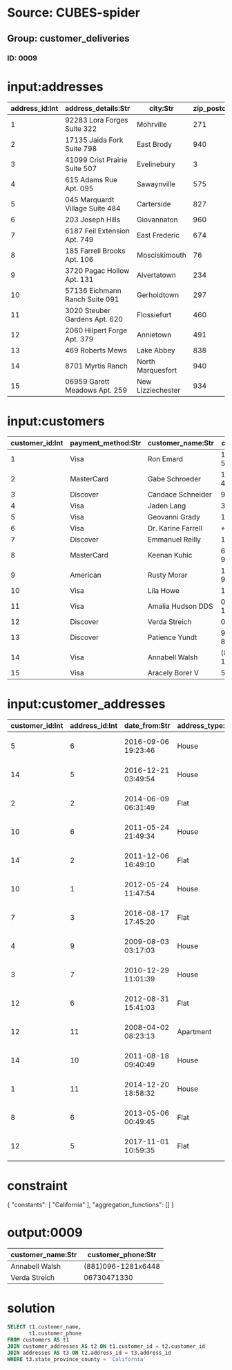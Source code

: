# Source: CUBES-spider
## Group: customer_deliveries
### ID: 0009

# input:addresses

| address_id:Int | address_details:Str | city:Str | zip_postcode:Str | state_province_county:Str | country:Str |
|---|---|---|---|---|---|
| 1 | 92283 Lora Forges Suite 322 | Mohrville | 271 | Nebraska | USA |
| 2 | 17135 Jaida Fork Suite 798 | East Brody | 940 | Colorado | USA |
| 3 | 41099 Crist Prairie Suite 507 | Evelinebury | 3 | Idaho | USA |
| 4 | 615 Adams Rue Apt. 095 | Sawaynville | 575 | Kentucky | USA |
| 5 | 045 Marquardt Village Suite 484 | Carterside | 827 | California | USA |
| 6 | 203 Joseph Hills | Giovannaton | 960 | Tennessee | USA |
| 7 | 6187 Feil Extension Apt. 749 | East Frederic | 674 | Maine | USA |
| 8 | 185 Farrell Brooks Apt. 106 | Mosciskimouth | 76 | Illinois | USA |
| 9 | 3720 Pagac Hollow Apt. 131 | Alvertatown | 234 | Wyoming | USA |
| 10 | 57136 Eichmann Ranch Suite 091 | Gerholdtown | 297 | Illinois | USA |
| 11 | 3020 Steuber Gardens Apt. 620 | Flossiefurt | 460 | Michigan | USA |
| 12 | 2060 Hilpert Forge Apt. 379 | Annietown | 491 | Michigan | USA |
| 13 | 469 Roberts Mews | Lake Abbey | 838 | Washington | USA |
| 14 | 8701 Myrtis Ranch | North Marquesfort | 940 | Ohio | USA |
| 15 | 06959 Garett Meadows Apt. 259 | New Lizziechester | 934 | Massachusetts | USA |

# input:customers

| customer_id:Int | payment_method:Str | customer_name:Str | customer_phone:Str | customer_email:Str | date_became_customer:Str |
|---|---|---|---|---|---|
| 1 | Visa | Ron Emard | 1-382-503-5179x53639 | shaniya45@example.net | 2011-04-25 22:20:35 |
| 2 | MasterCard | Gabe Schroeder | 1-728-537-4293x0885 | alexandra91@example.net | 2011-10-17 16:08:25 |
| 3 | Discover | Candace Schneider | 940.575.3682x7959 | tkassulke@example.com | 2012-01-11 21:17:01 |
| 4 | Visa | Jaden Lang | 361.151.3489x7272 | dedric17@example.org | 2009-12-29 17:38:10 |
| 5 | Visa | Geovanni Grady | 1-005-644-2495 | elmira.langworth@example.org | 2017-05-21 07:09:55 |
| 6 | Visa | Dr. Karine Farrell | +49(2)0677806107 | reichel.winnifred@example.org | 2010-11-06 08:42:56 |
| 7 | Discover | Emmanuel Reilly | 129.959.6420 | gleichner.ethelyn@example.net | 2013-11-29 06:15:22 |
| 8 | MasterCard | Keenan Kuhic | 686-517-9923x348 | dallin76@example.org | 2013-04-09 18:17:05 |
| 9 | American | Rusty Morar | 1-123-197-9677x7194 | njenkins@example.org | 2015-09-09 09:29:06 |
| 10 | Visa | Lila Howe | 1-492-284-1097 | leann.hamill@example.org | 2014-02-04 04:51:58 |
| 11 | Visa | Amalia Hudson DDS | 003-991-1506x483 | danika49@example.com | 2014-02-25 19:39:51 |
| 12 | Discover | Verda Streich | 06730471330 | xgraham@example.org | 2008-10-12 12:19:27 |
| 13 | Discover | Patience Yundt | 969-208-8932x715 | kira82@example.com | 2017-03-25 18:48:04 |
| 14 | Visa | Annabell Walsh | (881)096-1281x6448 | adriana83@example.org | 2017-06-30 19:02:11 |
| 15 | Visa | Aracely Borer V | 531-617-3230 | rollin95@example.net | 2015-09-13 22:39:50 |

# input:customer_addresses

| customer_id:Int | address_id:Int | date_from:Str | address_type:Str | date_to:Str |
|---|---|---|---|---|
| 5 | 6 | 2016-09-06 19:23:46 | House | 2018-02-25 15:34:58 |
| 14 | 5 | 2016-12-21 03:49:54 | House | 2018-03-13 21:20:21 |
| 2 | 2 | 2014-06-09 06:31:49 | Flat | 2018-03-02 21:56:40 |
| 10 | 6 | 2011-05-24 21:49:34 | House | 2018-03-18 12:45:44 |
| 14 | 2 | 2011-12-06 16:49:10 | Flat | 2018-02-24 20:18:08 |
| 10 | 1 | 2012-05-24 11:47:54 | House | 2018-03-14 20:26:33 |
| 7 | 3 | 2016-08-17 17:45:20 | Flat | 2018-03-16 14:09:24 |
| 4 | 9 | 2009-08-03 03:17:03 | House | 2018-03-15 23:45:59 |
| 3 | 7 | 2010-12-29 11:01:39 | House | 2018-03-22 02:54:10 |
| 12 | 6 | 2012-08-31 15:41:03 | Flat | 2018-03-02 23:42:49 |
| 12 | 11 | 2008-04-02 08:23:13 | Apartment | 2018-03-17 12:51:37 |
| 14 | 10 | 2011-08-18 09:40:49 | House | 2018-03-06 15:48:13 |
| 1 | 11 | 2014-12-20 18:58:32 | House | 2018-02-27 00:53:48 |
| 8 | 6 | 2013-05-06 00:49:45 | Flat | 2018-03-05 01:34:02 |
| 12 | 5 | 2017-11-01 10:59:35 | Flat | 2018-03-09 05:05:17 |

# constraint

{
  "constants": [
    "California"
  ],
  "aggregation_functions": []
}

# output:0009

| customer_name:Str | customer_phone:Str |
|---|---|
| Annabell Walsh | (881)096-1281x6448 |
| Verda Streich | 06730471330 |

# solution

```sql
SELECT t1.customer_name,
       t1.customer_phone
FROM customers AS t1
JOIN customer_addresses AS t2 ON t1.customer_id = t2.customer_id
JOIN addresses AS t3 ON t2.address_id = t3.address_id
WHERE t3.state_province_county = 'California'
```
